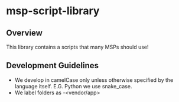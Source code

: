 # msp-script-library
## Overview
This library contains a scripts that many MSPs should use! 

## Development Guidelines
- We develop in camelCase only unless otherwise specified by the language itself. E.G. Python we use snake_case.
- We label folders as <category>-<vendor/app>
